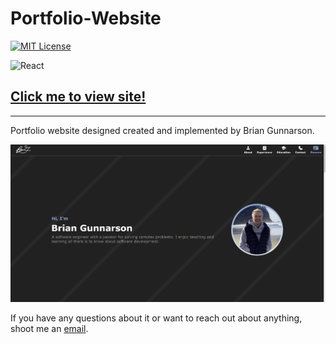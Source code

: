 # Portfolio-Website
[![MIT License](https://img.shields.io/badge/license-MIT-orange)](https://github.com/bgunnar5/Portfolio-Website/blob/main/LICENSE)

<p align="left">
    <img alt="React" src="https://img.shields.io/badge/react%20-%2320232a.svg?&style=for-the-badge&logo=react&logoColor=%2361DAFB"/>
</p>

## [Click me to view site!](https://briangunnarson.com)

---

Portfolio website designed created and implemented by Brian Gunnarson.

![Website Preview](/src/imgs/website-preview.png)

If you have any questions about it or want to reach out about anything, shoot me an [email](mailto:brianfunnarson14@gmail.com).
